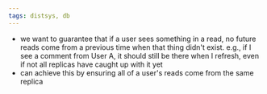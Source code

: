 ```yaml
---
tags: distsys, db
---
```


- we want to guarantee that if a user sees something in a read, no future reads come from a previous time when that thing didn't exist. e.g., if I see a comment from User A, it should still be there when I refresh, even if not all replicas have caught up with it yet
- can achieve this by ensuring all of a user's reads come from the same replica